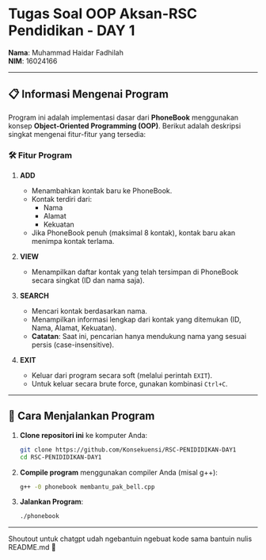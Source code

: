# Tugas Soal OOP Aksan-RSC Pendidikan - DAY 1

**Nama**: Muhammad Haidar Fadhilah  
**NIM**: 16024166

---

## 📋 Informasi Mengenai Program

Program ini adalah implementasi dasar dari **PhoneBook** menggunakan konsep **Object-Oriented Programming (OOP)**. Berikut adalah deskripsi singkat mengenai fitur-fitur yang tersedia:

### 🛠️ Fitur Program

1. **ADD**  
   - Menambahkan kontak baru ke PhoneBook.  
   - Kontak terdiri dari:
     - Nama
     - Alamat
     - Kekuatan
   - Jika PhoneBook penuh (maksimal 8 kontak), kontak baru akan menimpa kontak terlama.

2. **VIEW**  
   - Menampilkan daftar kontak yang telah tersimpan di PhoneBook secara singkat (ID dan nama saja).

3. **SEARCH**  
   - Mencari kontak berdasarkan nama.  
   - Menampilkan informasi lengkap dari kontak yang ditemukan (ID, Nama, Alamat, Kekuatan).  
   - **Catatan**: Saat ini, pencarian hanya mendukung nama yang sesuai persis (case-insensitive).

4. **EXIT**  
   - Keluar dari program secara soft (melalui perintah `EXIT`).  
   - Untuk keluar secara brute force, gunakan kombinasi `Ctrl+C`.

---

## 🚀 Cara Menjalankan Program

1. **Clone repositori ini** ke komputer Anda:
   ```bash
   git clone https://github.com/Konsekuensi/RSC-PENIDIDIKAN-DAY1
   cd RSC-PENIDIDIKAN-DAY1
2. **Compile program** menggunakan compiler Anda (misal g++):
   ```bash
   g++ -0 phonebook membantu_pak_bell.cpp
3. **Jalankan Program**:
   ```bash
   ./phonebook


---

Shoutout untuk chatgpt udah ngebantuin ngebuat kode sama bantuin nulis README.md 🙌


